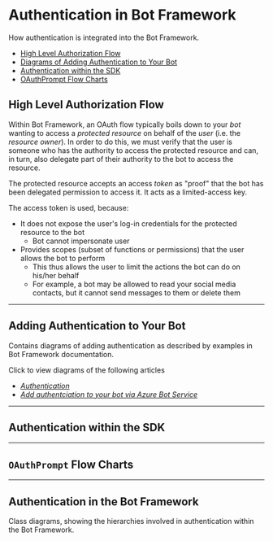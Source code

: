 # Authentication in Bot Framework
How authentication is integrated into the Bot Framework.

- [High Level Authorization Flow](#high-level-authorization-flow)
- [Diagrams of Adding Authentication to Your Bot](#diagrams-of-adding-authentication-to-your-bot)
- [Authentication within the SDK](#authentication-within-the-sdk)
- [OAuthPrompt Flow Charts](#oauthprompt-flow-charts)

## High Level Authorization Flow
Within Bot Framework, an OAuth flow typically boils down to your *bot* wanting to access a *protected resource* on behalf of the *user* (i.e. the *resource owner*). In order to do this, we must verify that the user is someone who has the authority to access the protected resource and can, in turn, also delegate part of their authority to the bot to access the resource.

The protected resource accepts an access *token* as "proof" that the bot has been delegated permission to access it. It acts as a limited-access key. 

The access token is used, because:
- It does not expose the user's log-in credentials for the protected resource to the bot
    - Bot cannot impersonate user
- Provides scopes (subset of functions or permissions) that the user allows the bot to perform
    - This thus allows the user to limit the actions the bot can do on his/her behalf
    - For example, a bot may be allowed to read your social media contacts, but it cannot send messages to them or delete them

___

## Adding Authentication to Your Bot
Contains diagrams of adding authentication as described by examples in Bot Framework documentation.

Click to view diagrams of the following articles
- *[Authentication]()*
- *[Add authentciation to your bot via Azure Bot Service]()*

___

## Authentication within the SDK

___

## `OAuthPrompt` Flow Charts

___

## Authentication in the Bot Framework

Class diagrams, showing the hierarchies involved in authentication within the Bot Framework.
